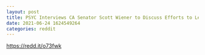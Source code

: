 ```yaml
--- 
layout: post 
title: PSYC Interviews CA Senator Scott Wiener to Discuss Efforts to Legalize Psychedelics PSYC Examines Senate Bill 519 Which Aims to Decriminalize Psychedelics in California 
date: 2021-06-24 1624549264 
categories: reddit 
--- 
```

https://redd.it/o73fwk